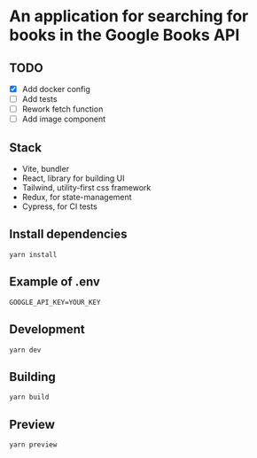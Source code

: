 # An application for searching for books in the Google Books API

## TODO

- [X] Add docker config
- [ ] Add tests
- [ ] Rework fetch function
- [ ] Add image component

## Stack
* Vite, bundler
* React, library for building UI
* Tailwind, utility-first css framework
* Redux, for state-management
* Cypress, for CI tests

## Install dependencies

```shell
yarn install
```

## Example of .env
```dotenv
GOOGLE_API_KEY=YOUR_KEY
```

## Development
```shell
yarn dev
```

## Building
```shell
yarn build
```

## Preview

```shell
yarn preview 
```
